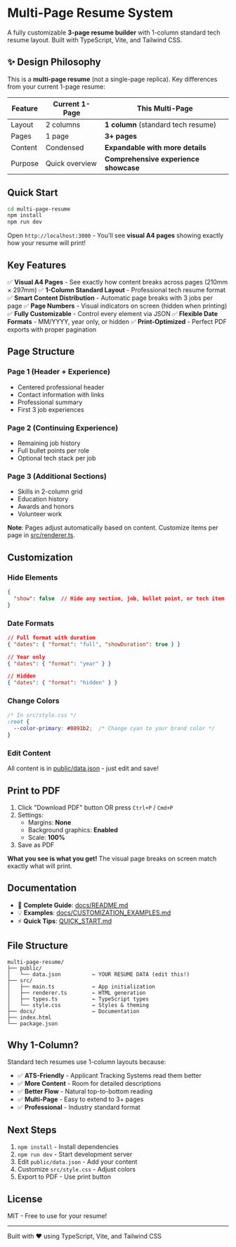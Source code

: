# Multi-Page Resume System

A fully customizable **3-page resume builder** with 1-column standard tech resume layout. Built with TypeScript, Vite, and Tailwind CSS.

## ✨ Design Philosophy

This is a **multi-page resume** (not a single-page replica). Key differences from your current 1-page resume:

| Feature | Current 1-Page | This Multi-Page |
|---------|---------------|-----------------|
| Layout | 2 columns | **1 column** (standard tech resume) |
| Pages | 1 page | **3+ pages** |
| Content | Condensed | **Expandable with more details** |
| Purpose | Quick overview | **Comprehensive experience showcase** |

## Quick Start

```bash
cd multi-page-resume
npm install
npm run dev
```

Open `http://localhost:3000` - You'll see **visual A4 pages** showing exactly how your resume will print!

## Key Features

✅ **Visual A4 Pages** - See exactly how content breaks across pages (210mm × 297mm)
✅ **1-Column Standard Layout** - Professional tech resume format
✅ **Smart Content Distribution** - Automatic page breaks with 3 jobs per page
✅ **Page Numbers** - Visual indicators on screen (hidden when printing)
✅ **Fully Customizable** - Control every element via JSON
✅ **Flexible Date Formats** - MM/YYYY, year only, or hidden
✅ **Print-Optimized** - Perfect PDF exports with proper pagination

## Page Structure

### Page 1 (Header + Experience)
- Centered professional header
- Contact information with links
- Professional summary
- First 3 job experiences

### Page 2 (Continuing Experience)
- Remaining job history
- Full bullet points per role
- Optional tech stack per job

### Page 3 (Additional Sections)
- Skills in 2-column grid
- Education history
- Awards and honors
- Volunteer work

**Note**: Pages adjust automatically based on content. Customize items per page in [src/renderer.ts](src/renderer.ts).

## Customization

### Hide Elements

```json
{
  "show": false  // Hide any section, job, bullet point, or tech item
}
```

### Date Formats

```json
// Full format with duration
{ "dates": { "format": "full", "showDuration": true } }

// Year only
{ "dates": { "format": "year" } }

// Hidden
{ "dates": { "format": "hidden" } }
```

### Change Colors

```css
/* In src/style.css */
:root {
  --color-primary: #0891b2;  /* Change cyan to your brand color */
}
```

### Edit Content

All content is in [public/data.json](public/data.json) - just edit and save!

## Print to PDF

1. Click "Download PDF" button OR press `Ctrl+P` / `Cmd+P`
2. Settings:
   - Margins: **None**
   - Background graphics: **Enabled**
   - Scale: **100%**
3. Save as PDF

**What you see is what you get!** The visual page breaks on screen match exactly what will print.

## Documentation

- 📖 **Complete Guide**: [docs/README.md](docs/README.md)
- 💡 **Examples**: [docs/CUSTOMIZATION_EXAMPLES.md](docs/CUSTOMIZATION_EXAMPLES.md)
- ⚡ **Quick Tips**: [QUICK_START.md](QUICK_START.md)

## File Structure

```
multi-page-resume/
├── public/
│   └── data.json          ← YOUR RESUME DATA (edit this!)
├── src/
│   ├── main.ts            ← App initialization
│   ├── renderer.ts        ← HTML generation
│   ├── types.ts           ← TypeScript types
│   └── style.css          ← Styles & theming
├── docs/                  ← Documentation
├── index.html
└── package.json
```

## Why 1-Column?

Standard tech resumes use 1-column layouts because:
- ✅ **ATS-Friendly** - Applicant Tracking Systems read them better
- ✅ **More Content** - Room for detailed descriptions
- ✅ **Better Flow** - Natural top-to-bottom reading
- ✅ **Multi-Page** - Easy to extend to 3+ pages
- ✅ **Professional** - Industry standard format

## Next Steps

1. `npm install` - Install dependencies
2. `npm run dev` - Start development server
3. Edit `public/data.json` - Add your content
4. Customize `src/style.css` - Adjust colors
5. Export to PDF - Use print button

## License

MIT - Free to use for your resume!

---

Built with ❤️ using TypeScript, Vite, and Tailwind CSS
